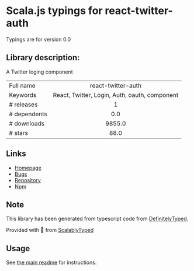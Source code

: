 
# Scala.js typings for react-twitter-auth

Typings are for version 0.0

## Library description:
A Twitter loging component

|                    |                 |
| ------------------ | :-------------: |
| Full name          | react-twitter-auth |
| Keywords           | React, Twitter, Login, Auth, oauth, component |
| # releases         | 1 |
| # dependents       | 0.0 |
| # downloads        | 9855.0 |
| # stars            | 88.0 |

## Links
- [Homepage](https://github.com/GenFirst/react-twitter-auth#readme)
- [Bugs](https://github.com/GenFirst/react-twitter-login/issues)
- [Repository](https://github.com/GenFirst/react-twitter-auth)
- [Npm](https://www.npmjs.com/package/react-twitter-auth)
    


## Note
This library has been generated from typescript code from [DefinitelyTyped](https://definitelytyped.org).

Provided with :purple_heart: from [ScalablyTyped](https://github.com/oyvindberg/ScalablyTyped)

## Usage
See [the main readme](../../readme.md) for instructions.


